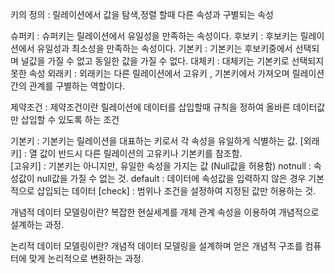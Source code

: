 키의 정의 : 릴레이션에서 값을 탐색,정렬 할때 다른 속성과 구별되는 속성

슈퍼키 : 슈퍼키는 릴레이션에서 유일성을 만족하는 속성이다.
후보키 : 후보키는 릴레이션에서 유일성과 최소성을 만족하는 속성이다.
기본키 : 기본키는 후보키중에서 선택되며 널값을 가질 수 없고 동일한 값을 가질 수 없다.
대체키 : 대체키는 기본키로 선택되지 못한 속성
외래키 : 외래키는 다른 릴레이션에서 고유키 , 기본키에서 가져오며 릴레이션간의 관계를 구별하는 역할이다.

제약조건 : 제약조건이란 릴레이션에 데이터를 삽입할때 규칙을 정하여 올바른 데이터값만 삽입할 수 있도록 하는 조건

기본키 : 기본키는 릴레이션을 대표하는 키로서 각 속성을 유일하게 식별하는 값.
[외래키] : 열 값이 반드시 다른 릴레이션의 고유키나 기본키를 참조함.  
[고유키] : 기본키는 아니지만, 유일한 속성을 가지는 값 (Null값을 허용함)
notnull : 속성값이 null값을 가질 수 없는 것. 
default : 데이터에 속성값을 입력하지 않은 경우 기본적으로 삽입되는 데이터 
[check] : 범위나 조건을 설정하여 지정된 값만 허용하는 것.

개념적 데이터 모델링이란?
복잡한 현실세계를 개체 관계 속성을 이용하여 개념적으로 설계하는 과정.

논리적 데이터 모델링이란?
개념적 데이터 모델링을 설계하며 얻은 개념적 구조를 컴퓨터에 맞게 논리적으로 변환하는 과정.